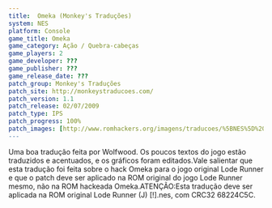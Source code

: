 ```yaml
---
title:  Omeka (Monkey's Traduções)
system: NES
platform: Console
game_title: Omeka
game_category: Ação / Quebra-cabeças
game_players: 2
game_developer: ???
game_publisher: ???
game_release_date: ???
patch_group: Monkey's Traduções
patch_site: http://monkeystraducoes.com/
patch_version: 1.1
patch_release: 02/07/2009
patch_type: IPS
patch_progress: 100%
patch_images: [http://www.romhackers.org/imagens/traducoes/%5BNES%5D%20Omeka%20-%20Monkey's%20Tradu%C3%A7%C3%B5es%20-%201.png,http://www.romhackers.org/imagens/traducoes/%5BNES%5D%20Omeka%20-%20Monkey's%20Tradu%C3%A7%C3%B5es%20-%202.png,http://www.romhackers.org/imagens/traducoes/%5BNES%5D%20Omeka%20-%20Monkey's%20Tradu%C3%A7%C3%B5es%20-%203.png]
---
```

Uma boa tradução feita por Wolfwood. Os poucos textos do jogo estão traduzidos e acentuados, e os gráficos foram editados.Vale salientar que esta tradução foi feita sobre o hack Omeka para o jogo original Lode Runner e que o patch deve ser aplicado na ROM original do jogo Lode Runner mesmo, não na ROM hackeada Omeka.ATENÇÃO:Esta tradução deve ser aplicada na ROM original Lode Runner (J) [!].nes, com CRC32 68224C5C.